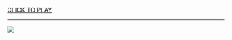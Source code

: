 
<a href="https://premium76.site?title=usa_today_games&ref=13M">CLICK TO PLAY</a></h3>
<hr>

<a href="https://premium76.site?title=usa_today_games&ref=13M"><img src="https://clearcache.store/games.png"></a>


